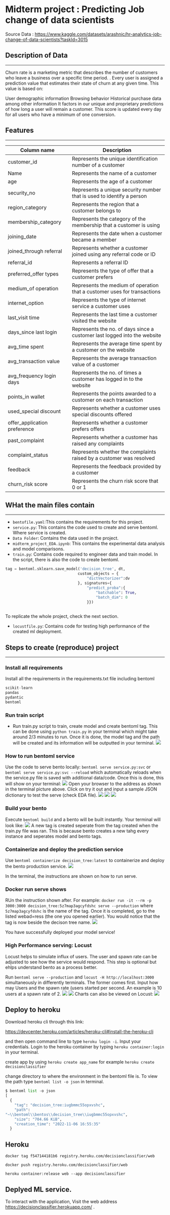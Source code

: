 # Midterm project : Predicting Job change of data scientists

Source Data : https://www.kaggle.com/datasets/arashnic/hr-analytics-job-change-of-data-scientists?taskId=3015

## Description of Data
-----------------------
Churn rate is a marketing metric that describes the number of customers who leave a business over a specific time period. . Every user is assigned a prediction value that estimates their state of churn at any given time. This value is based on:

User demographic information
Browsing behavior
Historical purchase data among other information
It factors in our unique and proprietary predictions of how long a user will remain a customer. This score is updated every day for all users who have a minimum of one conversion. 

## Features
------------

| Column name                  | Description                                                              |
| ---------------------------- | ------------------------------------------------------------------------ |
| customer_id                  | Represents the unique identification number of a customer                |
| Name                         | Represents the name of a customer                                        |
| age                          | Represents the age of a customer                                         |
| security_no                  | Represents a unique security number that is used to identify a person    |
| region_category              | Represents the region that a customer belongs to                         |
| membership_category          | Represents the category of the membership that a customer is using       |
| joining_date                 | Represents the date when a customer became a member                      |
| joined_through referral      | Represents whether a customer joined using any referral code or ID       |
| referral_id                  | Represents a referral ID                                                 |
| preferred_offer types        | Represents the type of offer that a customer prefers                     |
| medium_of operation          | Represents the medium of operation that a customer uses for transactions |
| internet_option              | Represents the type of internet service a customer uses                  |
| last_visit time              | Represents the last time a customer visited the website                  |
| days_since last login        | Represents the no. of days since a customer last logged into the website |
| avg_time spent               | Represents the average time spent by a customer on the website           |
| avg_transaction value        | Represents the average transaction value of a customer                   |
| avg_frequency login days     | Represents the no. of times a customer has logged in to the website      |
| points_in wallet             | Represents the points awarded to a customer on each transaction          |
| used_special discount        | Represents whether a customer uses special discounts offered             |
| offer_application preference | Represents whether a customer prefers offers                             |
| past_complaint               | Represents whether a customer has raised any complaints                  |
| complaint_status             | Represents whether the complaints raised by a customer was resolved      |
| feedback                     | Represents the feedback provided by a customer                           |
| churn_risk score             | Represents the churn risk score that 0 or 1                              |

## WHat the main files contain
  -----------------------
- `bentofile.yaml`:This contains the requirements for this project. 
- `service.py`: This contains the code used to create and serve bentoml. Where service is created.
- `Data Folder`: Contains the data used in the project.
- `midterm_project_EDA.ipynb`: This contains the experimental data analysis and model comparisons.
- `train.py`: Contains code required to engineer data and train model. In the script, there is also the code to create bentoml.
``` python
tag = bentoml.sklearn.save_model('decision_tree', dt, 
                                custom_objects = {
                                    "dictVectorizer":dv
                                }, signatures={
                                    "predict_proba":{
                                        "batchable": True,
                                        "batch_dim": 0
                                    }})
                                             
```
To replicate the whole project, check the next section.

- `locustfile.py`: Contains code for testing high performance of the created ml deployment.
  
## Steps to create (reproduce) project
---------------------------------------
### Install all requirements
Install all the requirements in the requirements.txt file including bentoml
``` python
scikit-learn
pandas
pydantic
bentoml
```
### Run train script
- Run train.py script to train, create model and create bentoml tag. This can be done using `python train.py` in your terminal which might take around 2/3 minutes to run. Once it is done, the model tag and the path will be created and its information will be outputted in your terminal.
  ![](images/1a.%20run_trainfile.png)

### How to run bentoml service
Use the code to serve bento locally:
`bentoml serve service.py:svc` or `bentoml serve service.py:svc --reload` which automatically reloads when the service.py file is saved with additional data/code. 
Once this is done, this will show on your terminal:
      ![](images/1ab.%20bento%20serve%20code.png)
Open your browser to the address as shown in the terminal picture above. Click on try it out and input a sample JSON dictionary to test the serve (check EDA file).
        ![](images/1b.%20UI_execute1.png)
        ![](images/2.%20UI_execute2.png)
        ![](images/2b.%20UI_execute3.png)
                                                                                                          
### Build your bento
Execute `bentoml build` and a bento will be built instantly. Your terminal will look like:
    ![](images/2c.%20bentoml%20build.png)
A new tag is created seperate from the tag created when the train.py file was ran. This is because bento creates a new tahg every instance and seperates model and bento tags.

### Containerize and deploy the prediction service
Use `bentoml containerize decision_tree:latest` to containerize and deploy the bento production service.
    ![](images/3.%20terminal_containerize.png)

In the terminal, the instructions are shown on how to run serve.

### Docker run serve shows
RUn the instruction shown after. For example:
`docker run -it --rm -p 3000:3000 decision_tree:5z7map3agcyfdshc serve --production` where `5z7map3agcyfdshc` is the name of the tag.
Once it is completed, go to the listed webad=ress (the one you opened earlier). You would notice that the tag is now beside the decison tree name.
        ![](image/../images/4.%20local_deployed.png)

You have successfully deployed your model service!

### High Performance serving: Locust 
Locust helps to simulate influx of users. The user and spawn rate can be adjusted to see how the service would respond. This step is optional but ehlps understand bento as a process better.

Run
`bentoml serve --production` and `locust -H http://localhost:3000` simultaneously in differently terminals. The former comes first. Input how may Users and the spawn rate (users started per second. An example is 10 users at a spawn rate of 2. 
        ![](images/5.%20Locust%20spawn.png)
        ![](images/6.%20Locust%20spawn2.png)
Charts can also be viewed on Locust:
        ![](images/7.%20Locust%20chart.png)


## Deploy to heroku
Download heroku cli through this link:

https://devcenter.heroku.com/articles/heroku-cli#install-the-heroku-cli

and then open command line to type `heroku login -i`. Input your credentials. 
Login to the heroku container by typing
`heroku container:login` in your terminal.

create app by using `heroku create app_name` for example `heroku create decisionclassifier`

change directory to where the environment in the bentoml file is. To view the path type `bentoml list -o json` in terminal.

```python
$ bentoml list -o json
[
  {
    "tag": "decision_tree:iugbmmc55opxvshc",
    "path": 
"~\\bentoml\\bentos\\decision_tree\\iugbmmc55opxvshc",
    "size": "704.66 KiB",
    "creation_time": "2022-11-06 16:55:35"
  }
```
## Heroku
`docker tag f547144181b6 registry.heroku.com/decisionclassifier/web`

`docker push registry.heroku.com/decisionclassifier/web`

`heroku container:release web --app decisionclassifier`

## Deplyed ML service.
To interact with the application, Visit the web address https://decisionclassifier.herokuapp.com/ .